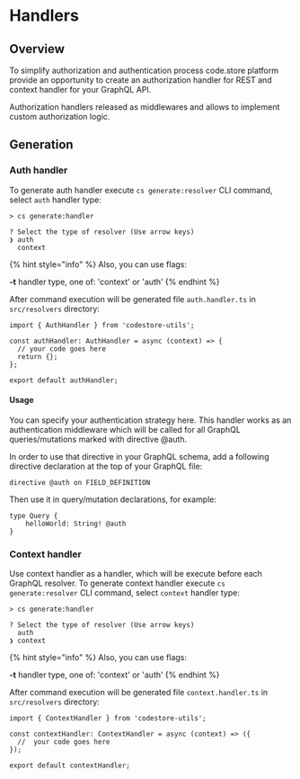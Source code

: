 # Handlers

## Overview

To simplify authorization and authentication process code.store platform provide an opportunity to create an authorization handler for REST and context handler for your GraphQL API.

Authorization handlers released as middlewares and allows to implement custom authorization logic. 

## Generation

### Auth handler

To generate auth handler execute `cs generate:resolver` CLI command, select `auth` handler type:

```text
> cs generate:handler

? Select the type of resolver (Use arrow keys)
❯ auth 
  context 
```

{% hint style="info" %}
Also, you can use flags:

**-t** handler type, one of: 'context' or 'auth'
{% endhint %}

After command execution will be generated file `auth.handler.ts` in `src/resolvers` directory:

```text
import { AuthHandler } from 'codestore-utils';

const authHandler: AuthHandler = async (context) => {
  // your code goes here
  return {};
};

export default authHandler;
```

#### Usage

You can specify your authentication strategy here. This handler works as an authentication middleware which will be called for all GraphQL queries/mutations marked with directive @auth.

In order to use that directive in your GraphQL schema, add a following directive declaration at the top of your GraphQL file:

```text
directive @auth on FIELD_DEFINITION
```

Then use it in query/mutation declarations, for example:

```text
type Query {
    helloWorld: String! @auth
}
```

### Context handler

Use context handler as a handler, which will be execute before each GraphQL resolver. To generate context handler execute `cs generate:resolver` CLI command, select `context` handler type:

```text
> cs generate:handler

? Select the type of resolver (Use arrow keys)
  auth 
❯ context 
```

{% hint style="info" %}
Also, you can use flags:

**-t** handler type, one of: 'context' or 'auth'
{% endhint %}

After command execution will be generated file `context.handler.ts` in `src/resolvers` directory:

```text
import { ContextHandler } from 'codestore-utils';

const contextHandler: ContextHandler = async (context) => ({
  //  your code goes here
});

export default contextHandler;
```





